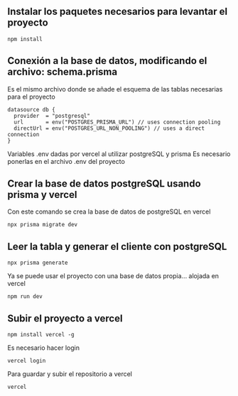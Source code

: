 ## Instalar los paquetes necesarios para levantar el proyecto

```
npm install
```

## Conexión a la base de datos, modificando el archivo: schema.prisma

Es el mismo archivo donde se añade el esquema de las tablas necesarias para el proyecto

```
datasource db {
  provider  = "postgresql"
  url       = env("POSTGRES_PRISMA_URL") // uses connection pooling
  directUrl = env("POSTGRES_URL_NON_POOLING") // uses a direct connection
}
```

Variables .env dadas por vercel al utilizar postgreSQL y prisma
Es necesario ponerlas en el archivo .env del proyecto

## Crear la base de datos postgreSQL usando prisma y vercel

Con este comando se crea la base de datos de postgreSQL en vercel

```
npx prisma migrate dev
```

## Leer la tabla y generar el cliente con postgreSQL

```
npx prisma generate
```

Ya se puede usar el proyecto con una base de datos propia... alojada en vercel

```
npm run dev
```

## Subir el proyecto a vercel

```
npm install vercel -g
```

Es necesario hacer login

```
vercel login
```

Para guardar y subir el repositorio a vercel

```
vercel
```
